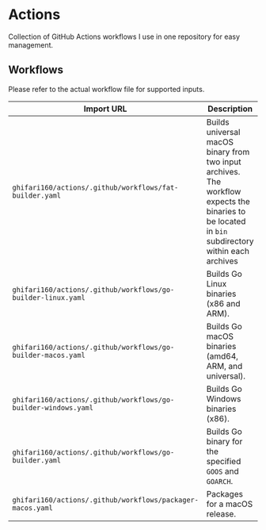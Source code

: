 # Actions

Collection of GitHub Actions workflows I use in one repository for easy management.

## Workflows

Please refer to the actual workflow file for supported inputs.

| Import URL                                                     | Description                                             |
|----------------------------------------------------------------|---------------------------------------------------------|
| `ghifari160/actions/.github/workflows/fat-builder.yaml` | Builds universal macOS binary from two input archives. The workflow expects the binaries to be located in `bin` subdirectory within each archives |
| `ghifari160/actions/.github/workflows/go-builder-linux.yaml`   | Builds Go Linux binaries (x86 and ARM).                 |
| `ghifari160/actions/.github/workflows/go-builder-macos.yaml`   | Builds Go macOS binaries (amd64, ARM, and universal).   |
| `ghifari160/actions/.github/workflows/go-builder-windows.yaml` | Builds Go Windows binaries (x86).                       |
| `ghifari160/actions/.github/workflows/go-builder.yaml`         | Builds Go binary for the specified `GOOS` and `GOARCH`. |
| `ghifari160/actions/.github/workflows/packager-macos.yaml`     | Packages for a macOS release.                           |
